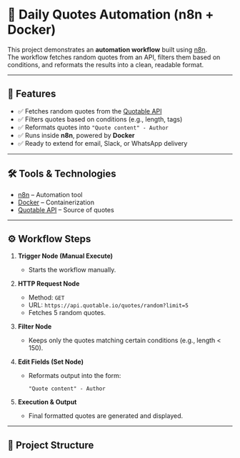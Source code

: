 # 🌟 Daily Quotes Automation (n8n + Docker)

This project demonstrates an **automation workflow** built using [n8n](https://n8n.io/).  
The workflow fetches random quotes from an API, filters them based on conditions, and reformats the results into a clean, readable format.

---

## 📌 Features
- ✅ Fetches random quotes from the [Quotable API](https://api.quotable.io)  
- ✅ Filters quotes based on conditions (e.g., length, tags)  
- ✅ Reformats quotes into `"Quote content" - Author`  
- ✅ Runs inside **n8n**, powered by **Docker**  
- ✅ Ready to extend for email, Slack, or WhatsApp delivery  

---

## 🛠️ Tools & Technologies
- [n8n](https://n8n.io/) – Automation tool  
- [Docker](https://www.docker.com/) – Containerization  
- [Quotable API](https://api.quotable.io) – Source of quotes  

---

## ⚙️ Workflow Steps
1. **Trigger Node (Manual Execute)**  
   - Starts the workflow manually.  

2. **HTTP Request Node**  
   - Method: `GET`  
   - URL: `https://api.quotable.io/quotes/random?limit=5`  
   - Fetches 5 random quotes.  

3. **Filter Node**  
   - Keeps only the quotes matching certain conditions (e.g., length < 150).  

4. **Edit Fields (Set Node)**  
   - Reformats output into the form:  
     ```
     "Quote content" - Author
     ```

5. **Execution & Output**  
   - Final formatted quotes are generated and displayed.  

---

## 📂 Project Structure
